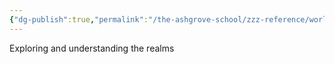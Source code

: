 ```yaml
---
{"dg-publish":true,"permalink":"/the-ashgrove-school/zzz-reference/world-factions/the-cabal/void-stewards/"}
---
```


Exploring and understanding the realms